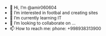- 👋 Hi, I’m @amir060604
- 👀 I’m interested in footbal and creating sites
- 🌱 I’m currently learning IT
- 💞️ I’m looking to collaborate on ...
- 📫 How to reach me: phone: +998938313900

<!---
amir060604/amir060604 is a ✨ special ✨ repository because its `README.md` (this file) appears on your GitHub profile.
You can click the Preview link to take a look at your changes.
--->
